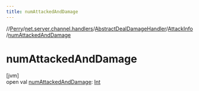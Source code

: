 ```yaml
---
title: numAttackedAndDamage
---
```

//[Perry](../../../../index.html)/[net.server.channel.handlers](../../index.html)/[AbstractDealDamageHandler](../index.html)/[AttackInfo](index.html)/[numAttackedAndDamage](num-attacked-and-damage.html)



# numAttackedAndDamage



[jvm]\
open val [numAttackedAndDamage](num-attacked-and-damage.html): [Int](https://kotlinlang.org/api/latest/jvm/stdlib/kotlin/-int/index.html)




